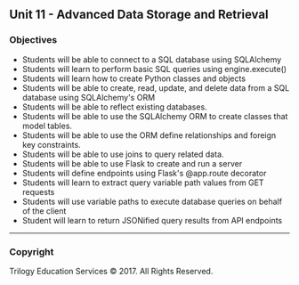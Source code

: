 ## Unit 11 - Advanced Data Storage and Retrieval

### Objectives

* Students will  be able to connect to a SQL database using SQLAlchemy
* Students will learn to perform basic SQL queries using engine.execute()
* Students will learn how to create Python classes and objects
* Students will  be able to create, read, update, and delete data from a SQL database using SQLAlchemy's ORM
* Students will be able to reflect existing databases.
* Students will be able to use the SQLAlchemy ORM to create classes that model tables.
* Students will be able to use the ORM define relationships and foreign key constraints.
* Students will be able to use joins to query related data.
* Students will be able to use Flask to create and run a server
* Students will define endpoints using Flask's @app.route decorator
* Students will learn to extract query variable path values from GET requests
* Students will use variable paths to execute database queries on behalf of the client
* Student will learn to return JSONified query results from API endpoints

- - -

### Copyright

Trilogy Education Services © 2017. All Rights Reserved.
